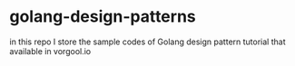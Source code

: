# golang-design-patterns
in this repo I store the sample codes of Golang design pattern tutorial that available in vorgool.io 
